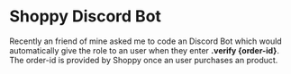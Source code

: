 # Shoppy Discord Bot
Recently an friend of mine asked me to code an Discord Bot which would automatically give the role to an user when they enter **.verify {order-id}**. The order-id is provided by Shoppy once an user purchases an product.
